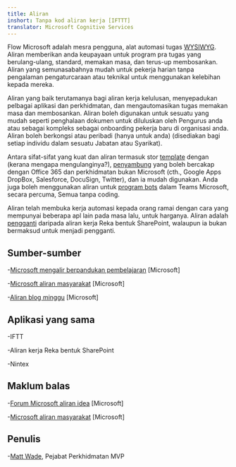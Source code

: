 ```yaml
---
title: Aliran
inshort: Tanpa kod aliran kerja [IFTTT]
translator: Microsoft Cognitive Services
---
```



Flow Microsoft adalah mesra pengguna, alat automasi tugas [WYSIWYG](https://en.wikipedia.org/wiki/WYSIWYG). Aliran memberikan anda keupayaan untuk program pra tugas yang berulang-ulang, standard, memakan masa, dan terus-up membosankan. Aliran yang semunasabahnya mudah untuk pekerja harian tanpa pengalaman pengaturcaraan atau teknikal untuk menggunakan kelebihan kepada mereka.

Aliran yang baik terutamanya bagi aliran kerja kelulusan, menyepadukan pelbagai aplikasi dan perkhidmatan, dan mengautomasikan tugas memakan masa dan membosankan. Aliran boleh digunakan untuk sesuatu yang mudah seperti penghalaan dokumen untuk diluluskan oleh Pengurus anda atau sebagai kompleks sebagai onboarding pekerja baru di organisasi anda. Aliran boleh berkongsi atau peribadi (hanya untuk anda) (disediakan bagi setiap individu dalam sesuatu Jabatan atau Syarikat).

Antara sifat-sifat yang kuat dan aliran termasuk stor [template](https://flow.microsoft.com/en-us/templates/) dengan (kerana mengapa mengulanginya?), [penyambung](https://flow.microsoft.com/en-us/connectors/) yang boleh bercakap dengan Office 365 dan perkhidmatan bukan Microsoft (cth., Google Apps DropBox, Salesforce, DocuSign, Twitter), dan ia mudah digunakan. Anda juga boleh menggunakan aliran untuk [program bots](https://blog.getbizzy.io/introducing-bizzy-templates-b191b38d2370) dalam Teams Microsoft, secara percuma, Semua tanpa coding.

Aliran telah membuka kerja automasi kepada orang ramai dengan cara yang mempunyai beberapa apl lain pada masa lalu, untuk harganya. Aliran adalah [pengganti](https://docs.microsoft.com/en-us/flow/frequently-asked-questions) daripada aliran kerja Reka bentuk SharePoint, walaupun ia bukan bermaksud untuk menjadi pengganti.

Sumber-sumber
---------

-[Microsoft mengalir berpandukan pembelajaran](https://docs.microsoft.com/en-us/flow/guided-learning/)
    \[Microsoft\]

-[Microsoft aliran masyarakat](https://powerusers.microsoft.com/t5/Microsoft-Flow-Community/ct-p/FlowCommunity)
    \[Microsoft\]

-[Aliran blog minggu](https://flow.microsoft.com/en-us/blog/category/flow-of-the-week/)
    \[Microsoft\]

Aplikasi yang sama
--------------------

-IFTT

-Aliran kerja Reka bentuk SharePoint

-Nintex

Maklum balas
--------------------

-[Forum Microsoft aliran idea](https://powerusers.microsoft.com/t5/Flow-Ideas/idb-p/FlowIdeas)
    \[Microsoft\]

-[Microsoft aliran masyarakat](https://powerusers.microsoft.com/t5/Microsoft-Flow-Community/ct-p/FlowCommunity)
    \[Microsoft\]

Penulis
---------

-[Matt Wade](https://www.linkedin.com/in/thatmattwade/), Pejabat Perkhidmatan MVP


